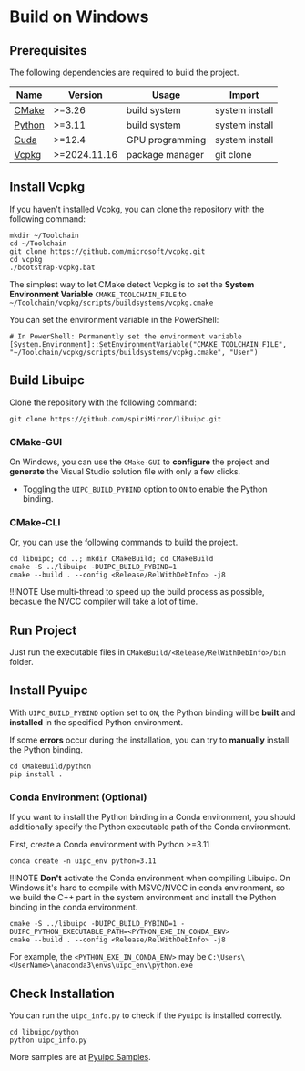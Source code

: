 # Build on Windows

## Prerequisites

The following dependencies are required to build the project.

| Name                                                | Version      | Usage           | Import         |
| --------------------------------------------------- | ------------ | --------------- | -------------- |
| [CMake](https://cmake.org/download/)                | >=3.26       | build system    | system install |
| [Python](https://www.python.org/downloads/)         | >=3.11       | build system    | system install |
| [Cuda](https://developer.nvidia.com/cuda-downloads) | >=12.4       | GPU programming | system install |
| [Vcpkg](https://github.com/microsoft/vcpkg)         | >=2024.11.16 | package manager | git clone      |

## Install Vcpkg

If you haven't installed Vcpkg, you can clone the repository with the following command:

```shell
mkdir ~/Toolchain
cd ~/Toolchain
git clone https://github.com/microsoft/vcpkg.git
cd vcpkg
./bootstrap-vcpkg.bat
```

The simplest way to let CMake detect Vcpkg is to set the **System Environment Variable** `CMAKE_TOOLCHAIN_FILE` to `~/Toolchain/vcpkg/scripts/buildsystems/vcpkg.cmake`

You can set the environment variable in the PowerShell:

```shell
# In PowerShell: Permanently set the environment variable
[System.Environment]::SetEnvironmentVariable("CMAKE_TOOLCHAIN_FILE", "~/Toolchain/vcpkg/scripts/buildsystems/vcpkg.cmake", "User")
```

## Build Libuipc

Clone the repository with the following command:

```shell
git clone https://github.com/spiriMirror/libuipc.git
```

### CMake-GUI

On Windows, you can use the `CMake-GUI` to **configure** the project and **generate** the Visual Studio solution file with only a few clicks.

- Toggling the `UIPC_BUILD_PYBIND` option to `ON` to enable the Python binding.

### CMake-CLI

Or, you can use the following commands to build the project.

```shell
cd libuipc; cd ..; mkdir CMakeBuild; cd CMakeBuild
cmake -S ../libuipc -DUIPC_BUILD_PYBIND=1 
cmake --build . --config <Release/RelWithDebInfo> -j8
```

!!!NOTE
    Use multi-thread to speed up the build process as possible, becasue the NVCC compiler will take a lot of time.

## Run Project

Just run the executable files in `CMakeBuild/<Release/RelWithDebInfo>/bin` folder.

## Install Pyuipc 

With `UIPC_BUILD_PYBIND` option set to `ON`, the Python binding will be **built** and **installed** in the specified Python environment.

If some **errors** occur during the installation, you can try to **manually** install the Python binding.

```shell
cd CMakeBuild/python
pip install .
```

### Conda Environment (Optional)

If you want to install the Python binding in a Conda environment, you should additionally specify the Python executable path of the Conda environment.

First, create a Conda environment with Python >=3.11
```shell
conda create -n uipc_env python=3.11
```

!!!NOTE
    **Don't** activate the Conda environment when compiling Libuipc.
    On Windows it's hard to compile with MSVC/NVCC in conda environment, so we build the C++ part in the system environment and install the Python binding in the conda environment.

```shell
cmake -S ../libuipc -DUIPC_BUILD_PYBIND=1 -DUIPC_PYTHON_EXECUTABLE_PATH=<PYTHON_EXE_IN_CONDA_ENV>
cmake --build . --config <Release/RelWithDebInfo> -j8
```
For example, the `<PYTHON_EXE_IN_CONDA_ENV>` may be  `C:\Users\<UserName>\anaconda3\envs\uipc_env\python.exe`

## Check Installation

You can run the `uipc_info.py` to check if the `Pyuipc` is installed correctly.

```shell
cd libuipc/python
python uipc_info.py
```

More samples are at [Pyuipc Samples](https://github.com/spiriMirror/libuipc-samples).




